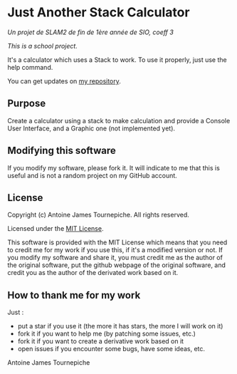 # Just Another Stack Calculator
*Un projet de SLAM2 de fin de 1ère année de SIO, coeff 3*

*This is a school project.*

It's a calculator which uses a Stack to work. To use it properly, just use the help command.

You can get updates on [my repository](https://github.com/AntoineJT/jasc/).

## Purpose

Create a calculator using a stack to make calculation and provide a Console User Interface, and a Graphic one (not implemented yet).

## Modifying this software

If you modify my software, please fork it. It will indicate to me that this is useful and is not a random project on my GitHub account.

## License

Copyright (c) Antoine James Tournepiche. All rights reserved.

Licensed under the [MIT License](https://github.com/AntoineJT/jasc/blob/master/LICENSE).

This software is provided with the MIT License which means that you need to credit me for my work if you use this, if it's a modified version or not.
If you modify my software and share it, you must credit me as the author of the original software, put the github webpage of the original software, and credit you as the author of the derivated work based on it.

## How to thank me for my work

Just :
- put a star if you use it (the more it has stars, the more I will work on it)
- fork it if you want to help me (by patching some issues, etc.)
- fork it if you want to create a derivative work based on it
- open issues if you encounter some bugs, have some ideas, etc.

Antoine James Tournepiche
